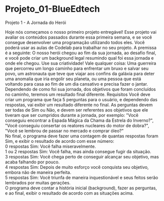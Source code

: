 # Projeto_01-BlueEdtech

Projeto 1 - A Jornada do Herói

Hoje nós começamos o nosso primeiro projeto entregável! Esse projeto vai avaliar os conteúdos passados durante essa primeira semana, e se você consegue desenvolver uma programação utilizando todos eles.
Você poderá usar as aulas de Codelab para trabalhar no seu projeto.
A premissa é a seguinte: O nosso herói chegou ao fim da sua jornada, ao desafio final, e você pode criar um background legal resumindo qual foi essa jornada e onde ele chegou. Use sua criatividade! Vale qualquer coisa: Uma guerreira que percorreu um longo caminho para enfrentar um bruxo e salvar seu povo, um astronauta que teve que viajar aos confins da galáxia para deter uma anomalia que iria engolir seu planeta, ou uma pessoa que está voltando para casa ao fim de um dia cansativo e precisa fazer o jantar.
Dependendo de como foi sua jornada, dos objetivos que foram concluídos no caminho, teremos um resultado final diferente.
Requisitos
Você deve criar um programa que faça 5 perguntas para o usuário, e dependendo das respostas, vai exibir um resultado diferente no final. As perguntas devem ser todas de Sim ou Não, e devem ser referentes aos objetivos que ele tiveram que ser cumpridos durante a jornada, por exemplo: "Você conseguiu encontrar a Espada Mágica da Chama da Estrela do Inverno?", "Você conseguiu consertar os reatores nucleares do motor de dobra?", "Você se lembrou de passar no mercado e comprar óleo?"
<br>
No final, o programa deve fazer uma contagem de quantas respostas foram Sim, e exibir o resultado de acordo com esse número:
<br>
0 respostas Sim: Você falha miseravelmente.
<br>
1 ou 2 respostas Sim: Você falha, mas ainda consegue fugir da situação.
<br>
3 respostas Sim: Você chega perto de conseguir alcançar seu objetivo, mas acaba falhando por pouco.
<br>
4 respostas Sim: Depois de muito esforço você conquista seu objetivo, embora não de maneira perfeita.
<br>
5 respostas Sim: Você triunfa de maneira inquestionável e seus feitos serão lembrados por muitas gerações.
<br>
O programa deve contar a história inicial (background), fazer as perguntas, e ao final, exibir o resultado de acordo com as situações acima.
